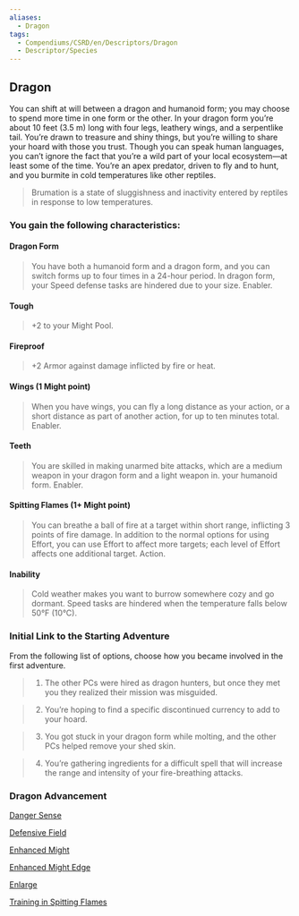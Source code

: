 ```yaml
---
aliases:
  - Dragon
tags:
  - Compendiums/CSRD/en/Descriptors/Dragon
  - Descriptor/Species
---
```

  
## Dragon    
You can shift at will between a dragon and humanoid form; you may choose to spend more time in one form or the other. In your dragon form you’re about 10 feet (3.5 m) long with four legs, leathery wings, and a serpentlike tail. You’re drawn to treasure and shiny things, but you’re willing to share your hoard with those you trust. Though you can speak human languages, you can’t ignore the fact that you’re a wild part of your local ecosystem—at least some of the time. You’re an apex predator, driven to fly and to hunt, and you burmite in cold temperatures like other reptiles.  
>Brumation is a state of sluggishness and inactivity entered by reptiles in response to low temperatures.  
### You gain the following characteristics:  
#### Dragon Form   
>You have both a humanoid form and a dragon form, and you can switch forms up to four times in a 24-hour period. In dragon form, your Speed defense tasks are hindered due to your size. Enabler.  
#### Tough   
>+2 to your Might Pool.  
#### Fireproof   
>+2 Armor against damage inflicted by fire or heat.  
#### Wings (1 Might point)   
>When you have wings, you can fly a long distance as your action, or a short distance as part of another action, for up to ten minutes total. Enabler.  
#### Teeth   
>You are skilled in making unarmed bite attacks, which are a medium weapon in your dragon form and a light weapon in. your humanoid form. Enabler.  
#### Spitting Flames (1+ Might point)  
>You can breathe a ball of fire at a target within short range, inflicting 3 points of fire damage. In addition to the normal options for using Effort, you can use Effort to affect more targets; each level of Effort affects one additional target. Action.  
#### Inability  
>Cold weather makes you want to burrow somewhere cozy and go dormant. Speed tasks are hindered when the temperature falls below 50°F (10°C).  
### Initial Link to the Starting Adventure   
From the following list of options, choose how you became involved in the first adventure.  
>1. The other PCs were hired as dragon hunters, but once they met you they realized their mission was misguided.  
>2. You’re hoping to find a specific discontinued currency to add to your hoard.  
>3. You got stuck in your dragon form while molting, and the other PCs helped remove your shed skin.  
>4. You’re gathering ingredients for a difficult spell that will increase the range and intensity of your fire-breathing attacks.  
### Dragon Advancement  
[Danger Sense](Danger-Sense.md)   
[Defensive Field](Defensive-Field.md)   
[Enhanced Might](Enhanced-Might.md)   
[Enhanced Might Edge](Enhanced-Might-Edge.md)   
[Enlarge](Enlarge.md)  
[Training in Spitting Flames](Dragon.md#spitting-flames-1-might-point)  
  
